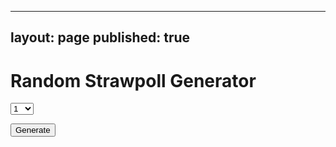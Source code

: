 
---
layout: page
published: true
---

<h1>Random Strawpoll Generator</h1>
  <select id="key">
    <option value='1'>1</option>
    <option value='2'>2</option>
    <option value='3'>3</option>
    <option value='4'>4</option>
    <option value='5'>5</option>
    <option value='6'>6</option>
    <option value='7'>7</option>
    <option value='8'>8</option>
    <option value='9'>9</option>
    <option value='10'>10</option>
    <option value='11'>11</option>
    <option value='12'>12</option>
    <option value='13'>13</option>
    <option value='14'>14</option>
    <option value='15'>15</option>
    <option value='16'>16</option>
    <option value='17'>17</option>
    <option value='18'>18</option>
    <option value='19'>19</option>
    <option value='20'>20</option>
    <option value='21'>21</option>
    <option value='22'>22</option>
    <option value='23'>23</option>
    <option value='24'>24</option>
    <option value='25'>25</option>
    <option value='26'>26</option>
  </select>

<button onclick="pollGenerator()">Generate</button>

<div id="output" style="margin-top: 10px; padding: 10px 5px; color: #444; line-height: 1.5;"></div>

<script>
  var f = document.forms[0];

  function generator(amount){
    for (let i = 0; i < amount; i++){
      const n = Math.floor(Math.random() * (10798929 - 2)) + 1
      const m = 7424996 <= n < 10000000 ? (Math.floor(Math.random() * (10798929 - 2)) + 7424998) % 7424997 : n
      window.open("http://www.strawpoll.me/" + m)
    }
  }
  function pollGenerator() {

    var output = document.querySelector('#output');
   
    window.setTimeout(_ => {
      output.innerHTML = generator(+f.key.value);
    })
  }
  
</script>  
